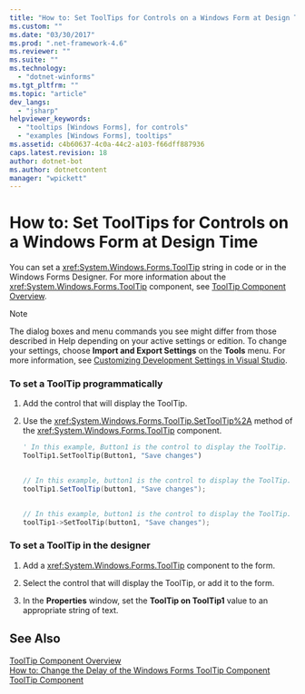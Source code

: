 ```yaml
---
title: "How to: Set ToolTips for Controls on a Windows Form at Design Time | Microsoft Docs"
ms.custom: ""
ms.date: "03/30/2017"
ms.prod: ".net-framework-4.6"
ms.reviewer: ""
ms.suite: ""
ms.technology: 
  - "dotnet-winforms"
ms.tgt_pltfrm: ""
ms.topic: "article"
dev_langs: 
  - "jsharp"
helpviewer_keywords: 
  - "tooltips [Windows Forms], for controls"
  - "examples [Windows Forms], tooltips"
ms.assetid: c4b60637-4c0a-44c2-a103-f66dff887936
caps.latest.revision: 18
author: dotnet-bot
ms.author: dotnetcontent
manager: "wpickett"
---
```

# How to: Set ToolTips for Controls on a Windows Form at Design Time
You can set a <xref:System.Windows.Forms.ToolTip> string in code or in the Windows Forms Designer. For more information about the <xref:System.Windows.Forms.ToolTip> component, see [ToolTip Component Overview](../../../../docs/framework/winforms/controls/tooltip-component-overview-windows-forms.md).  
  
> [!NOTE]
>  The dialog boxes and menu commands you see might differ from those described in Help depending on your active settings or edition. To change your settings, choose **Import and Export Settings** on the **Tools** menu. For more information, see [Customizing Development Settings in Visual Studio](http://msdn.microsoft.com/en-us/22c4debb-4e31-47a8-8f19-16f328d7dcd3).  
  
### To set a ToolTip programmatically  
  
1.  Add the control that will display the ToolTip.  
  
2.  Use the <xref:System.Windows.Forms.ToolTip.SetToolTip%2A> method of the <xref:System.Windows.Forms.ToolTip> component.  
  
    ```vb  
    ' In this example, Button1 is the control to display the ToolTip.  
    ToolTip1.SetToolTip(Button1, "Save changes")  
  
    ```  
  
    ```csharp  
    // In this example, button1 is the control to display the ToolTip.  
    toolTip1.SetToolTip(button1, "Save changes");  
  
    ```  
  
    ```cpp  
    // In this example, button1 is the control to display the ToolTip.  
    toolTip1->SetToolTip(button1, "Save changes");  
    ```  
  
### To set a ToolTip in the designer  
  
1.  Add a <xref:System.Windows.Forms.ToolTip> component to the form.  
  
2.  Select the control that will display the ToolTip, or add it to the form.  
  
3.  In the **Properties** window, set the **ToolTip on ToolTip1** value to an appropriate string of text.  
  
## See Also  
 [ToolTip Component Overview](../../../../docs/framework/winforms/controls/tooltip-component-overview-windows-forms.md)   
 [How to: Change the Delay of the Windows Forms ToolTip Component](../../../../docs/framework/winforms/controls/how-to-change-the-delay-of-the-windows-forms-tooltip-component.md)   
 [ToolTip Component](../../../../docs/framework/winforms/controls/tooltip-component-windows-forms.md)